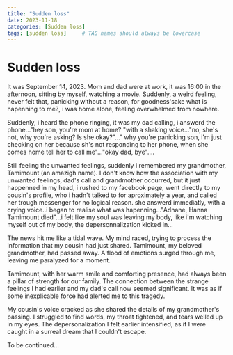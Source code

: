 ```yaml
---
title: "Sudden loss"
date: 2023-11-18
categories: [Sudden loss]
tags: [sudden loss]     # TAG names should always be lowercase
---
```


# Sudden loss

It was September 14, 2023. Mom and dad were at work, it was 16:00 in the afternoon, sitting by myself, watching a movie. Suddenly, a weird feeling, never felt that, panicking without a reason, for goodness'sake what is hapenning to me?, i was home alone, feeling overwhelmed from nowhere.

Suddenly, i heard the phone ringing, it was my dad calling, i answerd the phone…"hey son, you're mom at home? "with a shaking voice…"no, she's not, why you're asking? Is she okay?"…" why you're panicking son, i'm just checking on her because sh's not responding to her phone, when she comes home tell her to call me"…"okay dad, bye"….

Still feeling the unwanted feelings, suddenly i remembered my grandmother, Tamimount (an amazigh name). I don't know how the association with my unwanted feelings, dad's call and grandmother occurred, but it just happenned in my head, i rushed to my facebook page, went directly to my cousin's profile, who i hadn't talked to for aproximately a year, and called her trough messenger for no logical reason. she answerd immediatly, with a crying voice..i began to realise what was hapenning..."Adnane, Hanna Tamimount died"…i felt like my soul was leaving my body, like i'm watching myself out of my body, the depersonnalization kicked in...

The news hit me like a tidal wave. My mind raced, trying to process the information that my cousin had just shared. Tamimount, my beloved grandmother, had passed away. A flood of emotions surged through me, leaving me paralyzed for a moment.

Tamimount, with her warm smile and comforting presence, had always been a pillar of strength for our family. The connection between the strange feelings I had earlier and my dad's call now seemed significant. It was as if some inexplicable force had alerted me to this tragedy.

My cousin's voice cracked as she shared the details of my grandmother's passing. I struggled to find words, my throat tightened, and tears welled up in my eyes. The depersonalization I felt earlier intensified, as if I were caught in a surreal dream that I couldn't escape.

To be continued…